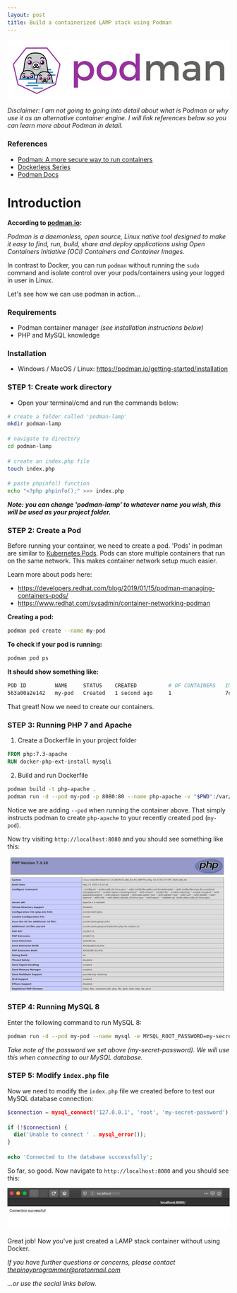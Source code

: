 ```yaml
---
layout: post
title: Build a containerized LAMP stack using Podman
---
```


![header-image](/assets/posts/2020-5-22-setting-up-a-containerized-lamp-stack-using-podman/header-image.png)

*Disclaimer: I am not going to going into detail about what is Podman or why use it as an alternative container engine. I will link references below so you can learn more about Podman in detail.*

### References
- [Podman: A more secure way to run containers](https://opensource.com/article/18/10/podman-more-secure-way-run-containers)
- [Dockerless Series](https://mkdev.me/en/posts/dockerless-part-1-which-tools-to-replace-docker-with-and-why)
- [Podman Docs](http://docs.podman.io/en/latest)

# Introduction
**According to [podman.io](https://podman.io):**

*Podman is a daemonless, open source, Linux native tool designed to make it easy to find, run, build, share and deploy applications using Open Containers Initiative (OCI) Containers and Container Images.*

In contrast to Docker, you can run `podman` without running the `sudo` command and isolate control over your pods/containers using your logged in user in Linux.

Let's see how we can use podman in action...

### Requirements
- Podman container manager *(see installation instructions below)*
- PHP and MySQL knowledge

### Installation
* Windows / MacOS / Linux: <a href="https://podman.io/getting-started/installation" target="_blank">https://podman.io/getting-started/installation</a>

### STEP 1: Create work directory
- Open your terminal/cmd and run the commands below:

```bash
# create a folder called 'podman-lamp'
mkdir podman-lamp

# navigate to directory
cd podman-lamp

# create an index.php file
touch index.php

# paste phpinfo() function
echo "<?php phpinfo();" >>> index.php
```

***Note: you can change 'podman-lamp' to whatever name you wish, this will be used as your project folder.***

### STEP 2: Create a Pod
Before running your container, we need to create a pod. 'Pods' in podman are similar to <a href="https://kubernetes.io/docs/concepts/workloads/pods/pod" target="_blank">Kubernetes Pods</a>. Pods can store multiple containers that run on the same network. This makes container network setup much easier.

Learn more about pods here:
- <a href="https://developers.redhat.com/blog/2019/01/15/podman-managing-containers-pods/" target="_blank">https://developers.redhat.com/blog/2019/01/15/podman-managing-containers-pods/</a>
- <a href="https://www.redhat.com/sysadmin/container-networking-podman" target="_blank">https://www.redhat.com/sysadmin/container-networking-podman</a>

**Creating a pod:**

```bash
podman pod create --name my-pod
```

**To check if your pod is running:**

```bash
podman pod ps
```

**It should show something like:**

```bash
POD ID         NAME     STATUS    CREATED          # OF CONTAINERS   INFRA ID
563a00a2e142   my-pod   Created   1 second ago     1                 7c96c7ab326f
```

That great! Now we need to create our containers.

### STEP 3: Running PHP 7 and Apache 

1. Create a Dockerfile in your project folder
```dockerfile
FROM php:7.3-apache
RUN docker-php-ext-install mysqli
```

2. Build and run Dockerfile
```bash
podman build -t php-apache .
podman run -d --pod my-pod -p 8080:80 --name php-apache -v "$PWD":/var/www/html php-apache
```

Notice we are adding `--pod` when running the container above. That simply instructs podman to create `php-apache` to your recently created pod (`my-pod`).

Now try visiting `http://localhost:8080` and you should see something like this:

![screenshot-01](/assets/posts/2020-5-22-setting-up-a-containerized-lamp-stack-using-podman/screenshot-01.jpg)

### STEP 4: Running MySQL 8

Enter the following command to run MySQL 8:
```bash
podman run -d --pod my-pod --name mysql -e MYSQL_ROOT_PASSWORD=my-secret-password mysql:8 mysqld --default-authentication-plugin=mysql_native_password
```

*Take note of the password we set above (my-secret-password). We will use this when connecting to our MySQL database.*


### STEP 5: Modify `index.php` file

Now we need to modify the `index.php` file we created before to test our MySQL database connection:

```php
$connection = mysql_connect('127.0.0.1', 'root', 'my-secret-password');

if (!$connection) {
  die('Unable to connect ' . mysql_error());
}

echo 'Connected to the database successfully';
```

So far, so good. Now navigate to `http://localhost:8080` and you should see this:

![screenshot-02](/assets/posts/2020-5-22-setting-up-a-containerized-lamp-stack-using-podman/screenshot-02.jpg)

Great job! Now you've just created a LAMP stack container without using Docker.

*If you have further questions or concerns, please contact <a href="mailto:thepinoyprogrammer@protonmail.com">thepinoyprogrammer@protonmail.com</a>*

*...or use the social links below.*
